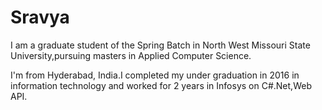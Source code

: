 # Sravya
I am a graduate student of the Spring Batch in North West Missouri State University,pursuing masters in Applied Computer Science.

I'm from Hyderabad, India.I completed my under graduation in 2016 in information technology and worked for 2 years in Infosys on C#.Net,Web API.